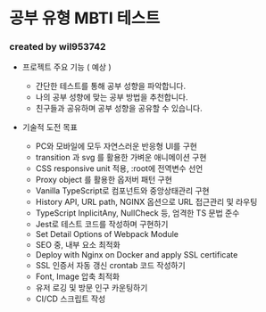 # 공부 유형 MBTI 테스트

### created by wil953742

- 프로젝트 주요 기능 ( 예상 )

  - 간단한 테스트를 통해 공부 성향을 파악합니다.
  - 나의 공부 성향에 맞는 공부 방법을 추천합니다.
  - 친구들과 공유하며 공부 성향을 공유할 수 있습니다.

- 기술적 도전 목표

  - PC와 모바일에 모두 자연스러운 반응형 UI를 구현
  - transition 과 svg 를 활용한 가벼운 애니메이션 구현
  - CSS responsive unit 적용, :root에 전역변수 선언
  - Proxy object 를 활용한 옵저버 패턴 구현
  - Vanilla TypeScript로 컴포넌트와 중앙상태관리 구현
  - History API, URL path, NGINX 옵션으로 URL 접근관리 및 라우팅
  - TypeScript InplicitAny, NullCheck 등, 엄격한 TS 문법 준수
  - Jest로 테스트 코드를 작성하며 구현하기
  - Set Detail Options of Webpack Module
  - SEO 중, 내부 요소 최적화
  - Deploy with Nginx on Docker and apply SSL certificate
  - SSL 인증서 자동 갱신 crontab 코드 작성하기
  - Font, Image 압축 최적화
  - 유저 로깅 및 방문 인구 카운팅하기
  - CI/CD 스크립트 작성
